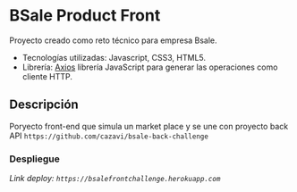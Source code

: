 # BSale Product Front
  Proyecto creado como reto técnico para empresa Bsale.
* Tecnologías utilizadas: Javascript, CSS3, HTML5.
* Librería: [Axios](https://axios-http.com/) librería JavaScript para generar las operaciones como cliente HTTP.

## Descripción
  Poryecto front-end que simula un market place y se une con proyecto back API `https://github.com/cazavi/bsale-back-challenge`

### Despliegue

_Link deploy: `https://bsalefrontchallenge.herokuapp.com`_


